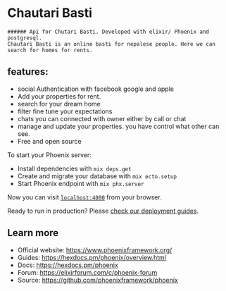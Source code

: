 # Chautari Basti
    ###### Api for Chutari Basti. Developed with elixir/ Phoenix and postgresql. 
    Chautari Basti is an online basti for nepalese people. Here we can search for homes for rents.


## features:
 - social Authentication with facebook google and apple
 - Add your properties for rent.
 - search for your dream home
 - filter fine tune your expectations
 - chats you can connected with owner either by call or chat
 - manage and update your properties. you have control what other can see.
 - Free and open source



To start your Phoenix server:

  * Install dependencies with `mix deps.get`
  * Create and migrate your database with `mix ecto.setup`
  * Start Phoenix endpoint with `mix phx.server`

Now you can visit [`localhost:4000`](http://localhost:4000) from your browser.

Ready to run in production? Please [check our deployment guides](https://hexdocs.pm/phoenix/deployment.html).

## Learn more

  * Official website: https://www.phoenixframework.org/
  * Guides: https://hexdocs.pm/phoenix/overview.html
  * Docs: https://hexdocs.pm/phoenix
  * Forum: https://elixirforum.com/c/phoenix-forum
  * Source: https://github.com/phoenixframework/phoenix
